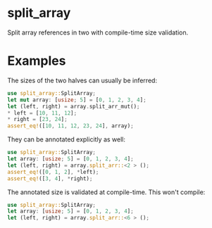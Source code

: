 # split_array

Split array references in two with compile-time size validation.

# Examples

The sizes of the two halves can usually be inferred:

```rust
use split_array::SplitArray;
let mut array: [usize; 5] = [0, 1, 2, 3, 4];
let (left, right) = array.split_arr_mut();
* left = [10, 11, 12];
* right = [23, 24];
assert_eq!([10, 11, 12, 23, 24], array);
```

They can be annotated explicitly as well:

```rust
use split_array::SplitArray;
let array: [usize; 5] = [0, 1, 2, 3, 4];
let (left, right) = array.split_arr::<2 > ();
assert_eq!([0, 1, 2], *left);
assert_eq!([3, 4], *right);
```

The annotated size is validated at compile-time. This won't compile:

```rust
use split_array::SplitArray;
let array: [usize; 5] = [0, 1, 2, 3, 4];
let (left, right) = array.split_arr::<6 > ();
```
